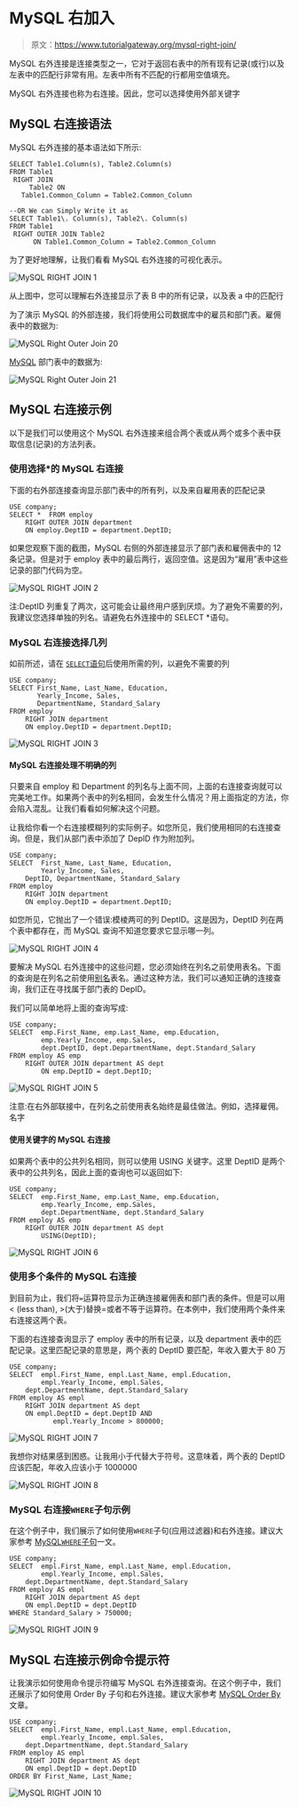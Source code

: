 # MySQL 右加入

> 原文：<https://www.tutorialgateway.org/mysql-right-join/>

MySQL 右外连接是连接类型之一，它对于返回右表中的所有现有记录(或行)以及左表中的匹配行非常有用。左表中所有不匹配的行都用空值填充。

MySQL 右外连接也称为右连接。因此，您可以选择使用外部关键字

## MySQL 右连接语法

MySQL 右外连接的基本语法如下所示:

```
SELECT Table1.Column(s), Table2.Column(s)
FROM Table1
 RIGHT JOIN
     Table2 ON
   Table1.Common_Column = Table2.Common_Column

--OR We can Simply Write it as
SELECT Table1\. Column(s), Table2\. Column(s)
FROM Table1
 RIGHT OUTER JOIN Table2 
      ON Table1.Common_Column = Table2.Common_Column
```

为了更好地理解，让我们看看 MySQL 右外连接的可视化表示。

![MySQL RIGHT JOIN 1](img/63c6f65ae6d54f8e01d96efc62c98a82.png)

从上图中，您可以理解右外连接显示了表 B 中的所有记录，以及表 a 中的匹配行

为了演示 MySQL 的外部连接，我们将使用公司数据库中的雇员和部门表。雇佣表中的数据为:

![MySQL Right Outer Join 20](img/5ba27a991d464466543acca0423744d9.png)

[MySQL](https://www.tutorialgateway.org/mysql-tutorial/) 部门表中的数据为:

![MySQL Right Outer Join 21](img/7bd8e584e71b48a9910f4ba758920d7b.png)

## MySQL 右连接示例

以下是我们可以使用这个 MySQL 右外连接来组合两个表或从两个或多个表中获取信息(记录)的方法列表。

### 使用选择*的 MySQL 右连接

下面的右外部连接查询显示部门表中的所有列，以及来自雇用表的匹配记录

```
USE company;
SELECT *  FROM employ
    RIGHT OUTER JOIN department
	ON employ.DeptID = department.DeptID;

```

如果您观察下面的截图，MySQL 右侧的外部连接显示了部门表和雇佣表中的 12 条记录。但是对于 employ 表中的最后两行，返回空值。这是因为“雇用”表中这些记录的部门代码为空。

![MySQL RIGHT JOIN 2](img/91ef31286e1334993b35860e22d430b7.png)

注:DeptID 列重复了两次，这可能会让最终用户感到厌烦。为了避免不需要的列，我建议您选择单独的列名。请避免右外连接中的 SELECT *语句。

### MySQL 右连接选择几列

如前所述，请在 [`SELECT`语句](https://www.tutorialgateway.org/mysql-select-statement/)后使用所需的列，以避免不需要的列

```
USE company;
SELECT First_Name, Last_Name, Education, 
       Yearly_Income, Sales,
       DepartmentName, Standard_Salary
FROM employ
    RIGHT JOIN department
	ON employ.DeptID = department.DeptID;
```

![MySQL RIGHT JOIN 3](img/b02c573b60538116719f8cf7ab99f5fc.png)

#### MySQL 右连接处理不明确的列

只要来自 employ 和 Department 的列名与上面不同，上面的右连接查询就可以完美地工作。如果两个表中的列名相同，会发生什么情况？用上面指定的方法，你会陷入混乱。让我们看看如何解决这个问题。

让我给你看一个右连接模糊列的实际例子。如您所见，我们使用相同的右连接查询。但是，我们从部门表中添加了 DepID 作为附加列。

```
USE company;
SELECT  First_Name, Last_Name, Education, 
        Yearly_Income, Sales,
	DeptID, DepartmentName, Standard_Salary
FROM employ
    RIGHT JOIN department
	ON employ.DeptID = department.DeptID;
```

如您所见，它抛出了一个错误:模棱两可的列 DeptID。这是因为，DeptID 列在两个表中都存在，而 MySQL 查询不知道您要求它显示哪一列。

![MySQL RIGHT JOIN 4](img/d84e59a62225b67a95867afacae12a4a.png)

要解决 MySQL 右外连接中的这些问题，您必须始终在列名之前使用表名。下面的查询是在列名之前使用[别名](https://www.tutorialgateway.org/mysql-alias/)表名。通过这种方法，我们可以通知正确的连接查询，我们正在寻找属于部门表的 DepID。

我们可以简单地将上面的查询写成:

```
USE company;
SELECT  emp.First_Name,	emp.Last_Name, emp.Education,
		emp.Yearly_Income, emp.Sales,
        dept.DeptID, dept.DepartmentName, dept.Standard_Salary
FROM employ AS emp
	RIGHT OUTER JOIN department AS dept
		ON emp.DeptID = dept.DeptID;
```

![MySQL RIGHT JOIN 5](img/8f008414a597fab64dc0e8f3383d14c8.png)

注意:在右外部联接中，在列名之前使用表名始终是最佳做法。例如，选择雇佣。名字

#### 使用关键字的 MySQL 右连接

如果两个表中的公共列名相同，则可以使用 USING 关键字。这里 DeptID 是两个表中的公共列名，因此上面的查询也可以返回如下:

```
USE company;
SELECT  emp.First_Name,	emp.Last_Name, emp.Education,
		emp.Yearly_Income, emp.Sales,
        dept.DepartmentName, dept.Standard_Salary
FROM employ AS emp
	RIGHT OUTER JOIN department AS dept
		USING(DeptID);
```

![MySQL RIGHT JOIN 6](img/3582cf91216e04a1fc8c9deec1b5a692.png)

### 使用多个条件的 MySQL 右连接

到目前为止，我们将`=`运算符显示为正确连接雇佣表和部门表的条件。但是可以用< (less than), >(大于)替换=或者不等于运算符。在本例中，我们使用两个条件来右连接这两个表。

下面的右连接查询显示了 employ 表中的所有记录，以及 department 表中的匹配记录。这里匹配记录的意思是，两个表的 DeptID 要匹配，年收入要大于 80 万

```
USE company;
SELECT  empl.First_Name, empl.Last_Name, empl.Education, 
        empl.Yearly_Income, empl.Sales,
	dept.DepartmentName, dept.Standard_Salary
FROM employ AS empl
    RIGHT JOIN department AS dept
	ON empl.DeptID = dept.DeptID AND
           empl.Yearly_Income > 800000;
```

![MySQL RIGHT JOIN 7](img/9700e3215b845381b8ac371f750c1ec4.png)

我想你对结果感到困惑。让我用小于代替大于符号。这意味着，两个表的 DeptID 应该匹配，年收入应该小于 1000000

![MySQL RIGHT JOIN 8](img/421dd4684bab8c46ebcbe19bab9406d2.png)

### MySQL 右连接`WHERE`子句示例

在这个例子中，我们展示了如何使用`WHERE`子句(应用过滤器)和右外连接。建议大家参考 [MySQL`WHERE`子句](https://www.tutorialgateway.org/mysql-where-clause/)一文。

```
USE company;
SELECT  empl.First_Name, empl.Last_Name, empl.Education, 
        empl.Yearly_Income, empl.Sales,
	dept.DepartmentName, dept.Standard_Salary
FROM employ AS empl
    RIGHT JOIN department AS dept
	ON empl.DeptID = dept.DeptID
WHERE Standard_Salary > 750000;
```

![MySQL RIGHT JOIN 9](img/3e294b34a15b5be4fed8bc8c64dffad1.png)

## MySQL 右连接示例命令提示符

让我演示如何使用命令提示符编写 MySQL 右外连接查询。在这个例子中，我们还展示了如何使用 Order By 子句和右外连接。建议大家参考 [MySQL Order By](https://www.tutorialgateway.org/mysql-order-by/) 文章。

```
USE company;
SELECT  empl.First_Name, empl.Last_Name, empl.Education, 
        empl.Yearly_Income, empl.Sales,
	dept.DepartmentName, dept.Standard_Salary
FROM employ AS empl
    RIGHT JOIN department AS dept
	ON empl.DeptID = dept.DeptID
ORDER BY First_Name, Last_Name;
```

![MySQL RIGHT JOIN 10](img/965204f4d9cdc32c361ac948208000df.png)